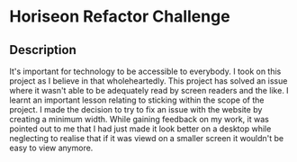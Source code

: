 # Horiseon Refactor Challenge

## Description 

It's important for technology to be accessible to everybody. I took on this project as I believe in that wholeheartedly. This project has solved an issue where it wasn't able to be adequately read by screen readers and the like. I learnt an important lesson relating to sticking within the scope of the project. I made the decision to try to fix an issue with the website by creating a minimum width. While gaining feedback on my work, it was pointed out to me that I had just made it look better on a desktop while neglecting to realise that if it was viewd on a smaller screen it wouldn't be easy to view anymore.

